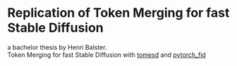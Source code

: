 # Replication of Token Merging for fast Stable Diffusion
a bachelor thesis by Henri Balster.\
Token Merging for fast Stable Diffusion with [tomesd](https://github.com/dbolya/tomesd) and [pytorch_fid](https://github.com/HNR1/pytorch_fid)
